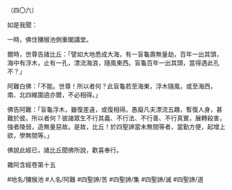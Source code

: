 （四〇六）

如是我聞：

一時，佛住獼猴池側重閣講堂。

爾時，世尊告諸比丘：「譬如大地悉成大海，有一盲龜壽無量劫，百年一出其頭，海中有浮木，止有一孔，漂流海浪，隨風東西。盲龜百年一出其頭，當得遇此孔不？」

阿難白佛：「不能。世尊！所以者何？此盲龜若至海東，浮木隨風，或至海西，南、北四維圍遶亦爾，不必相得。」

佛告阿難：「盲龜浮木，雖復差違，或復相得。愚癡凡夫漂流五趣，暫復人身，甚難於彼。所以者何？彼諸眾生不行其義、不行法、不行善、不行真實，展轉殺害，強者陵弱，造無量惡故。是故，比丘！於四聖諦當未無間等者，當勤方便，起增上欲，學無間等。」

佛說此經已，諸比丘聞佛所說，歡喜奉行。

雜阿含經卷第十五

#地名/獼猴池
#人名/阿難
#四聖諦/苦
#四聖諦/集
#四聖諦/滅
#四聖諦/道

